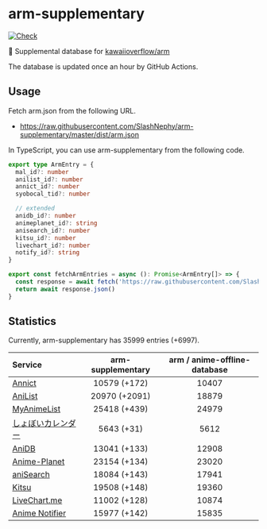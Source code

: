 # arm-supplementary

[![Check](https://github.com/SlashNephy/arm-supplementary/actions/workflows/check-node.yml/badge.svg)](https://github.com/SlashNephy/arm-supplementary/actions/workflows/check-node.yml)

💊 Supplemental database for [kawaiioverflow/arm](https://github.com/kawaiioverflow/arm)

The database is updated once an hour by GitHub Actions.

## Usage

Fetch arm.json from the following URL.

- https://raw.githubusercontent.com/SlashNephy/arm-supplementary/master/dist/arm.json

In TypeScript, you can use arm-supplementary from the following code.

```TypeScript
export type ArmEntry = {
  mal_id?: number
  anilist_id?: number
  annict_id?: number
  syobocal_tid?: number

  // extended
  anidb_id?: number
  animeplanet_id?: string
  anisearch_id?: number
  kitsu_id?: number
  livechart_id?: number
  notify_id?: string
}

export const fetchArmEntries = async (): Promise<ArmEntry[]> => {
  const response = await fetch('https://raw.githubusercontent.com/SlashNephy/arm-supplementary/master/dist/arm.json')
  return await response.json()
}
```

## Statistics

Currently, arm-supplementary has 35999 entries (+6997).

| Service                                     | arm-supplementary | arm / anime-offline-database |
| :------------------------------------------ | :---------------: | :--------------------------: |
| [Annict](https://annict.com)                |   10579 (+172)    |            10407             |
| [AniList](https://anilist.co)               |   20970 (+2091)   |            18879             |
| [MyAnimeList](https://myanimelist.net)      |   25418 (+439)    |            24979             |
| [しょぼいカレンダー](https://cal.syoboi.jp) |    5643 (+31)     |             5612             |
| [AniDB](https://anidb.net)                  |   13041 (+133)    |            12908             |
| [Anime-Planet](https://anime-planet.com)    |   23154 (+134)    |            23020             |
| [aniSearch](https://anisearch.com)          |   18084 (+143)    |            17941             |
| [Kitsu](https://kitsu.io)                   |   19508 (+148)    |            19360             |
| [LiveChart.me](https://livechart.me)        |   11002 (+128)    |            10874             |
| [Anime Notifier](https://notify.moe)        |   15977 (+142)    |            15835             |
